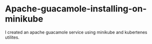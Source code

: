 # Apache-guacamole-installing-on-minikube
I created an apache guacamole service using minikube and kubertenes utilites.
